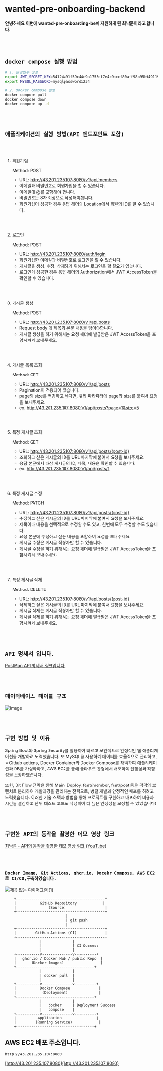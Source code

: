 <br/><br>
# wanted-pre-onboarding-backend

 #### 안녕하세요 이번에 wanted-pre-onboarding-be에 지원하게 된 최낙준이라고 합니다.

<br/><br>
## `docker compose 실행 방법`  

```bash
# 1. 환경변수 설정
export JWT_SECRET_KEY=54124a91f59c44c9a1755cf7e4c9bccf80aff98b95b949119f42a243be15c2017a2310f0acc54d5c910de5530af15d82
export MYSQL_PASSWORD=mysqlpassword1234

# 2. docker compose 실행
docker compose pull
docker compose down
docker compose up -d
```

<br/><br>


## `애플리케이션의 실행 방법(API 엔드포인트 포함)`
<br/><br>

1. 회원가입

    Method: POST
    - URL: http://43.201.235.107:8080/v1/api/members
    - 이메일과 비밀번호로 회원가입을 할 수 있습니다.
    - 이메일에 @를 포함해야 합니다.
    - 비밀번호는 8자 이상으로 작성해야합니다.
    - 회원가입이 성공한 경우 응답 헤더의 Location에서 회원의 ID를 알 수 있습니다.

<br/><br>

2. 로그인

    Method: POST
    - URL: http://43.201.235.107:8080/auth/login
    - 회원가입한 이메일과 비밀번호로 로그인을 할 수 있습니다.
    - 게시글을 생성, 수정, 삭제하기 위해서는 로그인을 할 필요가 있습니다.
    - 로그인이 성공한 경우 응답 헤더의 Authorization에서 JWT AccessToken을 확인할 수 있습니다.

<br/><br>

3. 게시글 생성

     Method: POST
     - URL: http://43.201.235.107:8080/v1/api/posts
     - Request body 에 제목과 본문 내용을 담아야합니다.
     - 게시글 생성을 하기 위해서는 요청 헤더에 발급받은 JWT AccessToken을 포함시켜서 보내주세요.

<br/><br>

4. 게시글 목록 조회

     Method: GET
     - URL: http://43.201.235.107:8080/v1/api/posts
     - Pagination이 적용되어 있습니다.
     - page와 size를 변경하고 싶다면, 쿼리 파라미터에 page와 size를 붙여서 요청을 보내주세요.
     - ex. http://43.201.235.107:8080/v1/api/posts?page=1&size=5 

<br/><br>

5. 특정 게시글 조회

     Method: GET
     - URL: http://43.201.235.107:8080/v1/api/posts/{post-id}
     - 조회하고 싶은 게시글의 ID를 URL 마지막에 붙여서 요청을 보내주세요.
     - 응답 본문에서 대상 게시글의 ID, 제목, 내용을 확인할 수 있습니다.
     - ex. http://43.201.235.107:8080/v1/api/posts/1

<br/><br>

6. 특정 게시글 수정

     Method: PATCH
     - URL: http://43.201.235.107:8080/v1/api/posts/{post-id}
     - 수정하고 싶은 게시글의 ID를 URL 마지막에 붙여서 요청을 보내주세요.
     - 제목이나 내용을 선택적으로 수정할 수도 있고, 한번에 모두 수정할 수도 있습니다.
     - 요청 본문에 수정하고 싶은 내용을 포함하여 요청을 보내주세요.
     - 게시글 수정은 게시글 작성자만 할 수 있습니다.
     - 게시글 수정을 하기 위해서는 요청 헤더에 발급받은 JWT AccessToken을 포함시켜서 보내주세요.

<br/><br>

7. 특정 게시글 삭제

     Method: DELETE
     - URL: http://43.201.235.107:8080/v1/api/posts/{post-id}
     - 삭제하고 싶은 게시글의 ID를 URL 마지막에 붙여서 요청을 보내주세요.
     - 게시글 삭제는 게시글 작성자만 할 수 있습니다.
     - 게시글 삭제를 하기 위해서는 요청 헤더에 발급받은 JWT AccessToken을 포함시켜서 보내주세요.

<br/><br>

## `API 명세서 입니다.`

[PostMan API 명세서 링크입니다!](https://documenter.getpostman.com/view/24689222/2s9XxyRt9V)  

<br/><br>

## `데이터베이스 테이블 구조`

![image](https://github.com/NakChoi/wanted-pre-onboarding-backend/assets/92242517/c637592c-9f99-4403-908c-99e388e398c5)


<br/><br>

## `구현 방법 및 이유`
Spring Boot와 Spring Security를 활용하여 빠르고 보안적으로 안정적인 웹 애플리케이션을 개발하려 노력했습니다. 또 MySQL을 사용하여 데이터를 효율적으로 관리하고, ㅎGithub actions, Docker Container와 Docker Compose를 채택하여 애플리케이션과 DB를 가상화하고, AWS EC2를 통해 클라우드 환경에서 배포하여 안정성과 확장성을 보장하였습니다. 

또한, Git Flow 전략을 통해 Main, Deploy, feat/member, feat/post 등을 각각의 브랜치로 분리하여 개발과정을 관리하는 전략으로, 병렬 개발과 안정적인 배포를 하려고 노력했습니다. 이러한 기술 스택과 방법을 통해 프로젝트를 구현하고 배포하여 비용과 시간을 절감하고 단위 테스트 코드도 작성하여 더 높은 안정성을 보장할 수 있었습니다!



<br/><br>
## `구현한 API의 동작을 촬영한 데모 영상 링크`

[최낙준 -  API의 동작을 촬영한 데모 영상 링크 (YouTube)](https://www.youtube.com/watch?v=vDQ1pdOQeU8&ab_channel=%EC%B5%9C%EB%82%99%EC%A4%80)




<br/><br>



### `Docker Image, Git Actions, ghcr.io, Docekr Compose, AWS EC2 로 CI/CD,구축하였습니다. `


![제목 없는 다이어그램 (1)](https://github.com/NakChoi/wanted-pre-onboarding-backend/assets/92242517/2bc7e459-08f4-4f22-91cb-74320359ef5c)

        +-----------------------------------------+
        |           GitHub Repository            |
        |               (Source)                  |
        +-----------------------------------------+
                                |
                                | git push
                                |
        +-----------------------------------------+
        |         GitHub Actions (CI)             |
        +-----------------------------------------+
                    |              |
                    |              | CI Success
                    |              |
        +-----------v--------------v----------+
        |   ghcr.io / Docker Hub / public Repo  |
        |       (Docker Images)                 |
        +------------------------------------+
                    |              |
                    | docker pull  |
                    |              |
        +-----------v--------------v----------+
        |           Docker Compose             |
        |            (Deployment)              |
        +------------------------------------+
                    |              |
                    |   docker     | Deployment Success
                    |   compose    |
        +-----------v--------------v----------+
        |          Application                |
        |         (Running Service)            |
        +------------------------------------+

## AWS EC2 배포 주소입니다.
`http://43.201.235.107:8080`

[http://43.201.235.107:8080](http://43.201.235.107:8080)

<br/><br>




